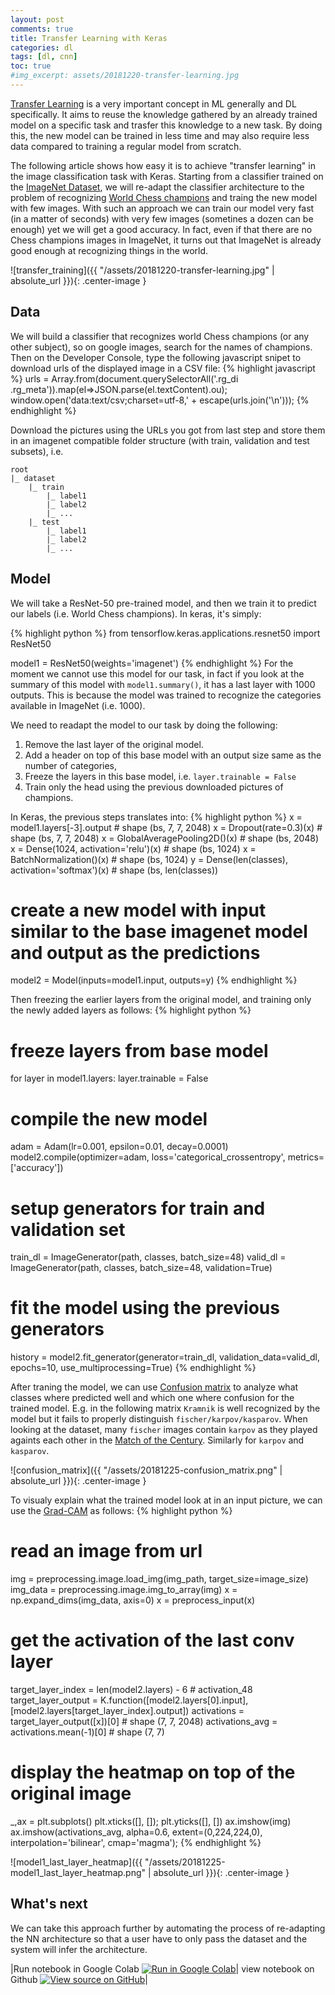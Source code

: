 ```yaml
---
layout: post
comments: true
title: Transfer Learning with Keras
categories: dl
tags: [dl, cnn]
toc: true
#img_excerpt: assets/20181220-transfer-learning.jpg
---
```


[Transfer Learning](https://en.wikipedia.org/wiki/Transfer_learning) is a very important concept in ML generally and DL specifically. It aims to reuse the knowledge gathered by an already trained model on a specific task and trasfer this knowledge to a new task. By doing this, the new model can be trained in less time and may also require less data compared to training a regular model from scratch.

The following article shows how easy it is to achieve "transfer learning" in the image classification task with Keras. Starting from a classifier trained on the [ImageNet Dataset](http://www.image-net.org/), we will re-adapt the classifier architecture to the problem of recognizing [World Chess champions](https://en.wikipedia.org/wiki/World_Chess_Championship) and traing the new model with few images. With such an approach we can train our model very fast (in a matter of seconds) with very few images (sometines a dozen can be enough) yet we will get a good accuracy. In fact, even if that there are no Chess champions images in ImageNet, it turns out that ImageNet is already good enough at recognizing things in the world.

![transfer_training]({{ "/assets/20181220-transfer-learning.jpg" | absolute_url }}){: .center-image }

## Data
We will build a classifier that recognizes world Chess champions (or any other subject), so on google images, search for the names of champions. Then on the Developer Console, type the following javascript snipet to download urls of the displayed image in a CSV file:
{% highlight javascript %}
urls = Array.from(document.querySelectorAll('.rg_di .rg_meta')).map(el=>JSON.parse(el.textContent).ou);
window.open('data:text/csv;charset=utf-8,' + escape(urls.join('\n')));
{% endhighlight %}

Download the pictures using the URLs you got from last step and store them in an imagenet compatible folder structure (with train, validation and test subsets), i.e.

```
root
|_ dataset
    |_ train
        |_ label1
        |_ label2
        |_ ...
    |_ test
        |_ label1
        |_ label2
        |_ ...
```

## Model
We will take a ResNet-50 pre-trained model, and then we train it to predict our labels (i.e. World Chess champions). In keras, it's simply:

{% highlight python %}
from tensorflow.keras.applications.resnet50 import ResNet50

model1 = ResNet50(weights='imagenet')
{% endhighlight %}
For the moment we cannot use this model for our task, in fact if you look at the summary of this model with `model1.summary()`, it has a last layer with 1000 outputs. This is because the model was trained to recognize the categories available in ImageNet (i.e. 1000).

We need to readapt the model to our task by doing the following:
1. Remove the last layer of the original model.
2. Add a header on top of this base model with an output size same as the number of categories,
3. Freeze the layers in this base model, i.e. `layer.trainable = False`
3. Train only the head using the previous downloaded pictures of champions.

In Keras, the previous steps translates into:
{% highlight python %}
x = model1.layers[-3].output                     # shape (bs, 7, 7, 2048)
x = Dropout(rate=0.3)(x)                         # shape (bs, 7, 7, 2048)
x = GlobalAveragePooling2D()(x)                  # shape (bs, 2048)
x = Dense(1024, activation='relu')(x)            # shape (bs, 1024)
x = BatchNormalization()(x)                      # shape (bs, 1024)
y = Dense(len(classes), activation='softmax')(x) # shape (bs, len(classes))

# create a new model with input similar to the base imagenet model and output as the predictions
model2 = Model(inputs=model1.input, outputs=y)
{% endhighlight %}

Then freezing the earlier layers from the original model, and training only the newly added layers as follows:
{% highlight python %}
# freeze layers from base model
for layer in model1.layers:
    layer.trainable = False

# compile the new model
adam = Adam(lr=0.001, epsilon=0.01, decay=0.0001)
model2.compile(optimizer=adam, loss='categorical_crossentropy', metrics=['accuracy'])

# setup generators for train and validation set
train_dl = ImageGenerator(path, classes, batch_size=48)
valid_dl = ImageGenerator(path, classes, batch_size=48, validation=True)

# fit the model using the previous generators
history = model2.fit_generator(generator=train_dl, validation_data=valid_dl, epochs=10, use_multiprocessing=True)
{% endhighlight %}

After traning the model, we can use [Confusion matrix](https://en.wikipedia.org/wiki/Confusion_matrix) to analyze what classes where predicted well and which one where confusion for the trained model. E.g. in the following matrix `Kramnik` is well recognized by the model but it fails to properly distinguish `fischer/karpov/kasparov`. When looking at the dataset, many `fischer` images contain `karpov` as they played againts each other in the [Match of the Century](https://en.wikipedia.org/wiki/World_Chess_Championship_1972). Similarly for `karpov` and `kasparov`.

![confusion_matrix]({{ "/assets/20181225-confusion_matrix.png" | absolute_url }}){: .center-image }

To visualy explain what the trained model look at in an input picture, we can use the [Grad-CAM](https://arxiv.org/abs/1610.02391) as follows:
{% highlight python %}
# read an image from url
img = preprocessing.image.load_img(img_path, target_size=image_size)
img_data = preprocessing.image.img_to_array(img)
x = np.expand_dims(img_data, axis=0)
x = preprocess_input(x)

# get the activation of the last conv layer
target_layer_index = len(model2.layers) - 6 # activation_48
target_layer_output = K.function([model2.layers[0].input], [model2.layers[target_layer_index].output])
activations = target_layer_output([x])[0]   # shape (7, 7, 2048)
activations_avg = activations.mean(-1)[0]   # shape (7, 7)

# display the heatmap on top of the original image
_,ax = plt.subplots()
plt.xticks([], []); plt.yticks([], [])
ax.imshow(img)
ax.imshow(activations_avg, alpha=0.6, extent=(0,224,224,0), interpolation='bilinear', cmap='magma');
{% endhighlight %}

![model1_last_layer_heatmap]({{ "/assets/20181225-model1_last_layer_heatmap.png" | absolute_url }}){: .center-image }

## What's next
We can take this approach further by automating the process of re-adapting the NN architecture so that a user have to only pass the dataset and the system will infer the architecture.

|Run notebook in Google Colab [![Run in Google Colab](https://www.tensorflow.org/images/colab_logo_32px.png)](https://colab.research.google.com/github/dzlab/deepprojects/blob/master/classification/CV_Transfer_Learning_with_Keras.ipynb)| view notebook on Github [![View source on GitHub](https://www.tensorflow.org/images/GitHub-Mark-32px.png)](https://github.com/dzlab/deepprojects/blob/master/classification/CV_Transfer_Learning_with_Keras.ipynb)|
